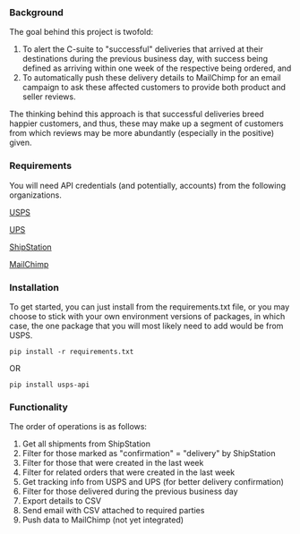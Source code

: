 ### Background

The goal behind this project is twofold:

1) To alert the C-suite to "successful" deliveries that arrived at their destinations during the previous business day, with success being defined as arriving within one week of the respective being ordered, and
2) To automatically push these delivery details to MailChimp for an email campaign to ask these affected customers to provide both product and seller reviews.

The thinking behind this approach is that successful deliveries breed happier customers, and thus, these may make up a segment of customers from which reviews may be more abundantly (especially in the positive) given.

### Requirements

You will need API credentials (and potentially, accounts) from the following organizations.

[USPS](https://www.usps.com/business/web-tools-apis/)

[UPS](https://www.ups.com/upsdeveloperkit?loc=en_US)

[ShipStation](https://ship9.shipstation.com/settings/api)

[MailChimp](https://mailchimp.com/)


### Installation

To get started, you can just install from the requirements.txt file, or you may choose to stick with your own environment versions of packages, in which case, the one package that you will most likely need to add would be from USPS.

`
pip install -r requirements.txt
`

OR

`
pip install usps-api
`

### Functionality

The order of operations is as follows:
1. Get all shipments from ShipStation
2. Filter for those marked as "confirmation" = "delivery" by ShipStation
3. Filter for those that were created in the last week
4. Filter for related orders that were created in the last week
5. Get tracking info from USPS and UPS (for better delivery confirmation)
6. Filter for those delivered during the previous business day
7. Export details to CSV
8. Send email with CSV attached to required parties
9. Push data to MailChimp (not yet integrated)
